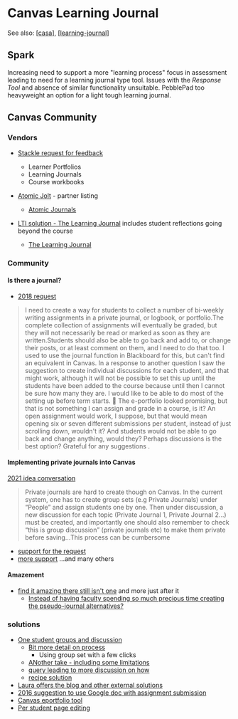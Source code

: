 <!--
 Copyright (C) 2023 David Jones
 
 This program is free software: you can redistribute it and/or modify
 it under the terms of the GNU Affero General Public License as
 published by the Free Software Foundation, either version 3 of the
 License, or (at your option) any later version.
 
 This program is distributed in the hope that it will be useful,
 but WITHOUT ANY WARRANTY; without even the implied warranty of
 MERCHANTABILITY or FITNESS FOR A PARTICULAR PURPOSE.  See the
 GNU Affero General Public License for more details.
 
 You should have received a copy of the GNU Affero General Public License
 along with this program.  If not, see <http://www.gnu.org/licenses/>.
-->

# Canvas Learning Journal

See also: [[casa]], [[learning-journal]]

## Spark

Increasing need to support a more "learning process" focus in assessment leading to need for a learning journal type tool.  Issues with the _Response Tool_ and absence of similar functionality unsuitable. PebblePad too heavyweight an option for a light tough learning journal.

## Canvas Community

### Vendors

- [Stackle request for feedback](https://community.canvaslms.com/t5/Higher-Ed-Canvas-Users/Request-for-Feedback-Learner-Portfolios-Learning-Journals-and/m-p/570644)
    - Learner Portfolios
    - Learning Journals 
    - Course workbooks
- [Atomic Jolt](https://community.canvaslms.com/t5/Partner-Listings/Partner-Listing-Atomic-Jolt-Search-Assessments-Journals-Polls/ta-p/434810) - partner listing
  - [Atomic Journals](https://www.atomicjolt.com/atomic-journals)

- [LTI solution - The Learning Journal](https://community.canvaslms.com/t5/Idea-Conversations/Implementing-private-journals-into-Canvas/idc-p/465326/highlight/true#M51367) includes student reflections going beyond the course
    - [The Learning Journal](https://thelearningjournal.co/)

### Community

#### Is there a journal?

- [2018 request](https://community.canvaslms.com/t5/Canvas-Question-Forum/Is-there-a-journal/m-p/124779)

> I need to create a way for students to collect a number of bi-weekly writing assignments in a private journal, or logbook, or portfolio.The complete collection of assignments will eventually be graded, but they will not necessarily be read or marked as soon as they are written.Students should also be able to go back and add to, or change their posts, or at least comment on them, and I need to do that too. I used to use the journal function in Blackboard for this, but can't find an equivalent in Canvas. In a response to another question I saw the suggestion to create individual discussions for each student, and that might work, although it will not be possible to set this up until the students have been added to the course because until then I cannot be sure how many they are. I would like to be able to do most of the setting up before term starts. :slightly_smiling_face: The e-portfolio looked promising, but that is not something I can assign and grade in a course, is it? An open assignment would work, I suppose, but that would mean opening six or seven different submissions per student, instead of just scrolling down, wouldn't it? And students would not be able to go back and change anything, would they? Perhaps discussions is the best option? Grateful for any suggestions .

#### Implementing private journals into Canvas

[2021 idea conversation](https://community.canvaslms.com/t5/Idea-Conversations/Implementing-private-journals-into-Canvas/idi-p/444842)

> Private journals are hard to create though on Canvas. In the current system, one has to create group sets (e.g Private Journals) under “People” and assign students one by one. Then under discussion, a new discussion for each topic (Private Journal 1, Private Journal 2…) must be created, and importantly one should also remember to check “this is group discussion” (private journals etc) to make them private before saving…This process can be cumbersome  

- [support for the request](https://community.canvaslms.com/t5/Idea-Conversations/Implementing-private-journals-into-Canvas/idc-p/463663/highlight/true#M50979)
- [more support](https://community.canvaslms.com/t5/Idea-Conversations/Implementing-private-journals-into-Canvas/idc-p/483072/highlight/true#M54869) ...and many others

#### Amazement

- [find it amazing there still isn't one](https://community.canvaslms.com/t5/Canvas-Question-Forum/Journalling-in-Canvas/m-p/471790/highlight/true#M158063) and more just after it
    - [Instead of having faculty spending so much precious time creating the pseudo-journal alternatives?](https://community.canvaslms.com/t5/Canvas-Question-Forum/Journalling-in-Canvas/m-p/463665/highlight/true#M156299)

### solutions

- [One student groups and discussion](https://community.canvaslms.com/t5/Canvas-Question-Forum/Is-there-a-journal/m-p/124780/highlight/true#M44716)
  - [Bit more detail on process](https://community.canvaslms.com/t5/Idea-Conversations/Student-Journal-or-Blog-Feature/idc-p/320217/highlight/true#M6251) 
    - Using group set with a few clicks
  - [ANother take - including some limitations](https://community.canvaslms.com/t5/Idea-Conversations/Student-Journal-or-Blog-Feature/idc-p/320218/highlight/true#M6252)
  - [query leading to more discussion on how](https://community.canvaslms.com/t5/Canvas-Question-Forum/Journalling-in-Canvas/m-p/182714)
  - [recipe solution](https://community.canvaslms.com/t5/Canvas-Question-Forum/Private-journal-discussions/m-p/175097/highlight/true#M81421)
- [Laura offers the blog and other external solutions](https://community.canvaslms.com/t5/Canvas-Question-Forum/Is-there-a-journal/m-p/124784/highlight/true#M44720)
- [2016 suggestion to use Google doc with assignment submission](https://community.canvaslms.com/t5/K12-Canvas-Users/Online-Journaling-for-Better-Learning-and-Teaching/ba-p/273213)
- [Canvas eportfolio tool](https://community.canvaslms.com/t5/Idea-Conversations/Student-Journal-or-Blog-Feature/idc-p/320152/highlight/true#M6186)
- [Per student page editing](https://community.canvaslms.com/t5/Idea-Conversations/Student-Journal-or-Blog-Feature/idc-p/320155/highlight/true#M6189)

[//begin]: # "Autogenerated link references for markdown compatibility"
[casa]: ../casa "Contextually Appropriate Scaffolding Assemblages (CASA)"
[learning-journal]: ../../Teaching/learning-journal "Learning Journal"
[//end]: # "Autogenerated link references"